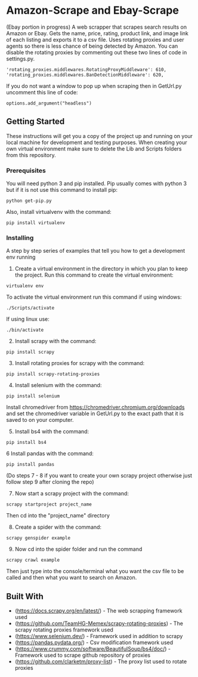# Amazon-Scrape and Ebay-Scrape
(Ebay portion in progress)
A web scrapper that scrapes search results on Amazon or Ebay. Gets the name, price, rating, product link, and image link of each listing and exports it to a csv file. Uses rotating proxies and user agents so there is less chance of being detected by Amazon. You can disable the rotating proxies by commenting out these two lines of code in settings.py.

```
'rotating_proxies.middlewares.RotatingProxyMiddleware': 610,
'rotating_proxies.middlewares.BanDetectionMiddleware': 620,
```

If you do not want a window to pop up when scraping then in GetUrl.py uncomment this line of code:
```
options.add_argument("headless")
```

## Getting Started

These instructions will get you a copy of the project up and running on your local machine for development and testing purposes. When creating your own virtual environment make sure to delete the Lib and Scripts folders from this repository.

### Prerequisites

You will need python 3 and pip installed. Pip usually comes with python 3 but if it is not use this command to install pip:

```
python get-pip.py
```
Also, install virtualvenv with the command:
```
pip install virtualenv
```

### Installing

A step by step series of examples that tell you how to get a development env running

1. Create a virtual environment in the directory in which you plan to keep the project. Run this command to create the virtual environment:
```
virtualenv env
```
  To activate the virtual environment run this command if using windows:
```
./Scripts/activate
```
  If using linux use:
```
./bin/activate
```
2. Install scrapy with the command:
```
pip install scrapy
```
3. Install rotating proxies for scrapy with the command:
```
pip install scrapy-rotating-proxies
```
4. Install selenium with the command:
```
pip install selenium
```
   Install chromedriver from https://chromedriver.chromium.org/downloads and set the chromedriver variable in GetUrl.py to the exact path that it is saved to on your computer.
   
5. Install bs4 with the command:
```
pip install bs4
```
6 Install pandas with the command:
```
pip install pandas
```
(Do steps 7 - 8 if you want to create your own scrapy project otherwise just follow step 9 after cloning the repo)

7. Now start a scrapy project with the command:
```
scrapy startproject project_name
```
   Then cd into the "project_name" directory
   
8. Create a spider with the command:
```
scrapy genspider example
```
9. Now cd into the spider folder and run the command
```
scrapy crawl example
```
   Then just type into the console/terminal what you want the csv file to be called and then what you want to search on Amazon.
   

## Built With

* (https://docs.scrapy.org/en/latest/) - The web scrapping framework used
* (https://github.com/TeamHG-Memex/scrapy-rotating-proxies) - The scrapy rotating proxies framework used
* (https://www.selenium.dev/) - Framework used in addition to scrapy
* (https://pandas.pydata.org/) - Csv modification framework used
* (https://www.crummy.com/software/BeautifulSoup/bs4/doc/) - Framework used to scrape github repository of proxies
* (https://github.com/clarketm/proxy-list) - The proxy list used to rotate proxies

